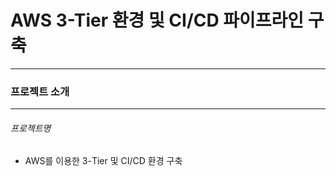 # AWS 3-Tier 환경 및 CI/CD 파이프라인 구축
---



### 프로젝트 소개
---


###### 프로젝트명
* AWS를 이용한 3-Tier 및 CI/CD 환경 구축
